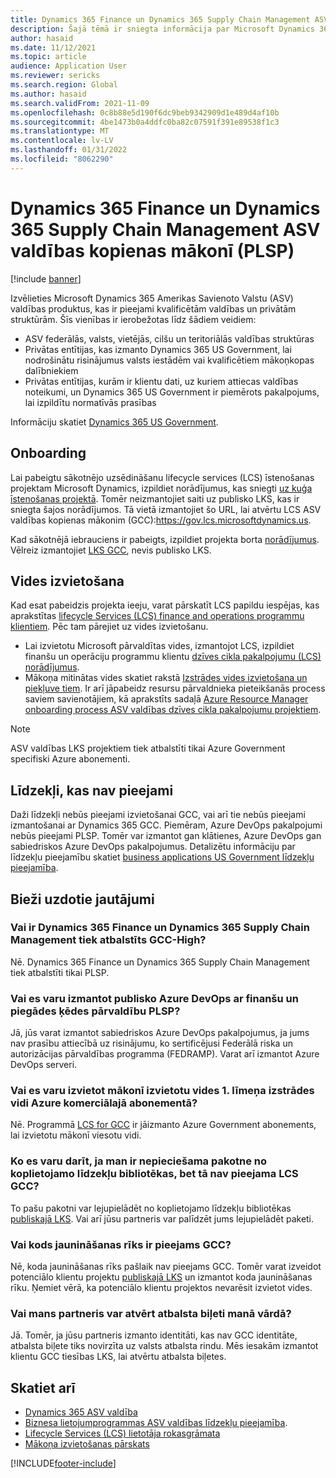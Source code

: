 ```yaml
---
title: Dynamics 365 Finance un Dynamics 365 Supply Chain Management ASV valdības kopienas mākonī (PLSP)
description: Šajā tēmā ir sniegta informācija par Microsoft Dynamics 365 ASV valdības produktiem, kas ir pieejami kvalificētām valdības un privātām struktūrām.
author: hasaid
ms.date: 11/12/2021
ms.topic: article
audience: Application User
ms.reviewer: sericks
ms.search.region: Global
ms.author: hasaid
ms.search.validFrom: 2021-11-09
ms.openlocfilehash: 0c8b88e5d190f6dc9beb9342909d1e489d4af10b
ms.sourcegitcommit: 4be1473b0a4ddfc0ba82c07591f391e89538f1c3
ms.translationtype: MT
ms.contentlocale: lv-LV
ms.lasthandoff: 01/31/2022
ms.locfileid: "8062290"
---
```

# <a name="dynamics-365-finance-and-dynamics-365-supply-chain-management-in-us-government-community-cloud-gcc"></a>Dynamics 365 Finance un Dynamics 365 Supply Chain Management ASV valdības kopienas mākonī (PLSP)

[!include [banner](../includes/banner.md)]



Izvēlieties Microsoft Dynamics 365 Amerikas Savienoto Valstu (ASV) valdības produktus, kas ir pieejami kvalificētām valdības un privātām struktūrām. Šīs vienības ir ierobežotas līdz šādiem veidiem:

- ASV federālās, valsts, vietējās, cilšu un teritoriālās valdības struktūras
- Privātas entītijas, kas izmanto Dynamics 365 US Government, lai nodrošinātu risinājumus valsts iestādēm vai kvalificētiem mākoņkopas dalībniekiem
- Privātas entītijas, kurām ir klientu dati, uz kuriem attiecas valdības noteikumi, un Dynamics 365 US Government ir piemērots pakalpojums, lai izpildītu normatīvās prasības

Informāciju skatiet [Dynamics 365 US Government](/power-platform/admin/microsoft-dynamics-365-government).

## <a name="onboarding"></a>Onboarding

Lai pabeigtu sākotnējo uzsēdināšanu lifecycle services (LCS) īstenošanas projektam Microsoft Dynamics, izpildiet norādījumus, kas sniegti [uz kuģa īstenošanas projektā](../../../fin-ops-core/fin-ops/imp-lifecycle/onboard.md). Tomēr neizmantojiet saiti uz publisko LKS, kas ir sniegta šajos norādījumos. Tā vietā izmantojiet šo URL, lai atvērtu LCS ASV valdības kopienas mākonim (GCC):<https://gov.lcs.microsoftdynamics.us>.

Kad sākotnējā iebrauciens ir pabeigts, izpildiet projekta borta [norādījumus](../lifecycle-services/project-onboarding.md). Vēlreiz izmantojiet [LKS GCC](https://gov.lcs.microsoftdynamics.us), nevis publisko LKS.

## <a name="environment-deployment"></a>Vides izvietošana

Kad esat pabeidzis projekta ieeju, varat pārskatīt LCS papildu iespējas, kas aprakstītas [lifecycle Services (LCS) finance and operations programmu klientiem](../../../fin-ops-core/dev-itpro/lifecycle-services/lcs-works-lcs.md). Pēc tam pārejiet uz vides izvietošanu.

- Lai izvietotu Microsoft pārvaldītas vides, izmantojot LCS, izpildiet finanšu un operāciju programmu klientu [dzīves cikla pakalpojumu (LCS) norādījumus](../../../fin-ops-core/dev-itpro/lifecycle-services/lcs-works-lcs.md#new-deployment-experience).
- Mākoņa mitinātas vides skatiet rakstā [Izstrādes vides izvietošana un piekļuve tiem](../../../fin-ops-core/dev-itpro/dev-tools/access-instances.md). Ir arī jāpabeidz resursu pārvaldnieka pieteikšanās process saviem savienotājiem, kā aprakstīts sadaļā [Azure Resource Manager onboarding process ASV valdības dzīves cikla pakalpojumu projektiem](arm-onbarding-us-goverment.md).

> [!NOTE]
> ASV valdības LKS projektiem tiek atbalstīti tikai Azure Government specifiski Azure abonementi.

## <a name="features-that-arent-available"></a>Līdzekļi, kas nav pieejami

Daži līdzekļi nebūs pieejami izvietošanai GCC, vai arī tie nebūs pieejami izmantošanai ar Dynamics 365 GCC. Piemēram, Azure DevOps pakalpojumi nebūs pieejami PLSP. Tomēr var izmantot gan klātienes, Azure DevOps gan sabiedriskos Azure DevOps pakalpojumus. Detalizētu informāciju par līdzekļu pieejamību skatiet [business applications US Government līdzekļu pieejamība](https://aka.ms/BAPFunctionalParity).

## <a name="frequently-asked-questions"></a>Bieži uzdotie jautājumi

### <a name="are-dynamics-365-finance-and-dynamics-365-supply-chain-management-supported-in-gcc-high"></a>Vai ir Dynamics 365 Finance un Dynamics 365 Supply Chain Management tiek atbalstīts GCC-High?

Nē. Dynamics 365 Finance un Dynamics 365 Supply Chain Management tiek atbalstīti tikai PLSP.

### <a name="can-i-use-public-azure-devops-with-finance-and-supply-chain-management-in-gcc"></a>Vai es varu izmantot publisko Azure DevOps ar finanšu un piegādes ķēdes pārvaldību PLSP?

Jā, jūs varat izmantot sabiedriskos Azure DevOps pakalpojumus, ja jums nav prasību attiecībā uz risinājumu, ko sertificējusi Federālā riska un autorizācijas pārvaldības programma (FEDRAMP). Varat arī izmantot Azure DevOps serveri.

### <a name="can-i-deploy-a-cloud-hosted-environment-tier-1-development-environment-on-an-azure-commercial-subscription"></a>Vai es varu izvietot mākonī izvietotu vides 1. līmeņa izstrādes vidi Azure komerciālajā abonementā?

Nē. Programmā [LCS for GCC](https://gov.lcs.microsoftdynamics.us) ir jāizmanto Azure Government abonements, lai izvietotu mākonī viesotu vidi.

### <a name="what-can-i-do-if-i-need-a-package-from-the-shared-asset-library-but-it-isnt-available-in-lcs-for-gcc"></a>Ko es varu darīt, ja man ir nepieciešama pakotne no koplietojamo līdzekļu bibliotēkas, bet tā nav pieejama LCS GCC?

To pašu pakotni var lejupielādēt no koplietojamo līdzekļu bibliotēkas [publiskajā LKS](https://lcs.dynamics.com). Vai arī jūsu partneris var palīdzēt jums lejupielādēt paketi.

### <a name="is-the-code-upgrade-tool-available-in-gcc"></a>Vai kods jaunināšanas rīks ir pieejams GCC?

Nē, koda jaunināšanas rīks pašlaik nav pieejams GCC. Tomēr varat izveidot potenciālo klientu projektu [publiskajā LKS](https://lcs.dynamics.com) un izmantot koda jaunināšanas rīku. Ņemiet vērā, ka potenciālo klientu projektos nevarēsit izvietot vides.

### <a name="can-my-partner-open-a-support-ticket-on-my-behalf"></a>Vai mans partneris var atvērt atbalsta biļeti manā vārdā?

Jā. Tomēr, ja jūsu partneris izmanto identitāti, kas nav GCC identitāte, atbalsta biļete tiks novirzīta uz valsts atbalsta rindu. Mēs iesakām izmantot klientu GCC tiesības LKS, lai atvērtu atbalsta biļetes.

## <a name="see-also"></a>Skatiet arī

- [Dynamics 365 ASV valdība](/power-platform/admin/microsoft-dynamics-365-government)
- [Biznesa lietojumprogrammas ASV valdības līdzekļu pieejamība](https://aka.ms/BAPFunctionalParity).
- [Lifecycle Services (LCS) lietotāja rokasgrāmata](../../../fin-ops-core/dev-itpro/lifecycle-services/lcs-user-guide.md)
- [Mākoņa izvietošanas pārskats](../../../fin-ops-core/dev-itpro/deployment/cloud-deployment-overview.md)

[!INCLUDE[footer-include](../../../includes/footer-banner.md)]
